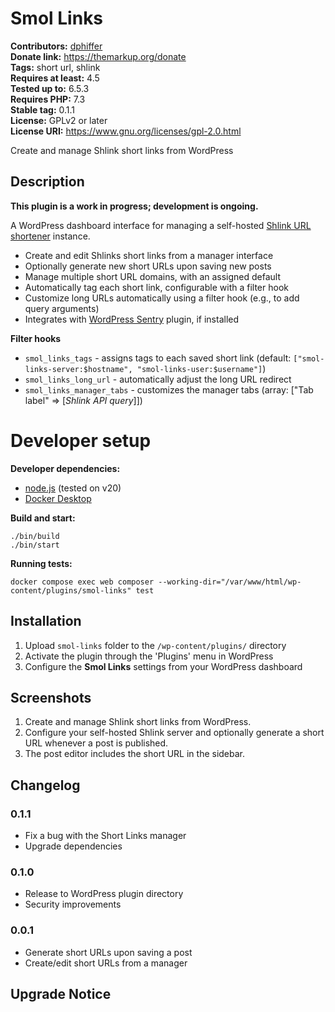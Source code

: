 # Smol Links #
**Contributors:** [dphiffer](https://profiles.wordpress.org/dphiffer/)  
**Donate link:** https://themarkup.org/donate  
**Tags:** short url, shlink  
**Requires at least:** 4.5  
**Tested up to:** 6.5.3  
**Requires PHP:** 7.3  
**Stable tag:** 0.1.1  
**License:** GPLv2 or later  
**License URI:** https://www.gnu.org/licenses/gpl-2.0.html  

Create and manage Shlink short links from WordPress

## Description ##

__This plugin is a work in progress; development is ongoing.__

A WordPress dashboard interface for managing a self-hosted [Shlink URL shortener](https://shlink.io/) instance.

* Create and edit Shlinks short links from a manager interface
* Optionally generate new short URLs upon saving new posts
* Manage multiple short URL domains, with an assigned default
* Automatically tag each short link, configurable with a filter hook
* Customize long URLs automatically using a filter hook (e.g., to add query arguments)
* Integrates with [WordPress Sentry](https://wordpress.org/plugins/wp-sentry-integration/) plugin, if installed

__Filter hooks__

* `smol_links_tags` - assigns tags to each saved short link (default: `["smol-links-server:$hostname", "smol-links-user:$username"]`)
* `smol_links_long_url` - automatically adjust the long URL redirect
* `smol_links_manager_tabs` - customizes the manager tabs (array: ["Tab label" => [*Shlink API query*]])

# Developer setup #

__Developer dependencies:__

* [node.js](https://nodejs.org/) (tested on v20)
* [Docker Desktop](https://www.docker.com/products/docker-desktop)

__Build and start:__

	./bin/build
	./bin/start

__Running tests:__

	docker compose exec web composer --working-dir="/var/www/html/wp-content/plugins/smol-links" test


## Installation ##

1. Upload `smol-links` folder to the `/wp-content/plugins/` directory
2. Activate the plugin through the 'Plugins' menu in WordPress
3. Configure the __Smol Links__ settings from your WordPress dashboard

## Screenshots ##

1. Create and manage Shlink short links from WordPress.
2. Configure your self-hosted Shlink server and optionally generate a short URL whenever a post is published.
3. The post editor includes the short URL in the sidebar.

## Changelog ##

### 0.1.1 ###
* Fix a bug with the Short Links manager
* Upgrade dependencies

### 0.1.0 ###
* Release to WordPress plugin directory
* Security improvements

### 0.0.1 ###
* Generate short URLs upon saving a post
* Create/edit short URLs from a manager

## Upgrade Notice ##
